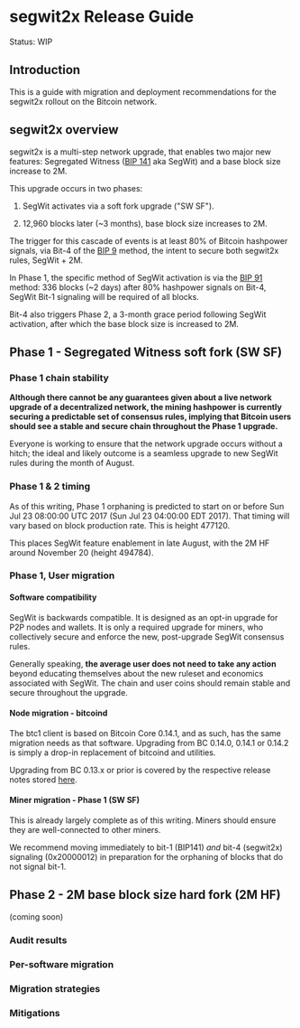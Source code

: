 
# segwit2x Release Guide

Status:  WIP

## Introduction

This is a guide with migration and deployment recommendations for the
segwit2x rollout on the Bitcoin network.

## segwit2x overview

segwit2x is a multi-step network upgrade, that enables two major new
features:  Segregated Witness ([BIP
141](https://github.com/bitcoin/bips/blob/master/bip-0141.mediawiki) aka SegWit) and a base block size increase
to 2M.

This upgrade occurs in two phases:

1. SegWit activates via a soft fork upgrade ("SW SF").

2. 12,960 blocks later (~3 months), base block size increases to 2M.

The trigger for this cascade of events is at least 80% of Bitcoin
hashpower signals, via Bit-4 of the [BIP
9](https://github.com/bitcoin/bips/blob/master/bip-0009.mediawiki)
method, the intent to secure both segwit2x rules, SegWit + 2M.

In Phase 1, the specific method of SegWit activation is via the [BIP
91](https://github.com/bitcoin/bips/blob/master/bip-0091.mediawiki)
method:  336 blocks (~2 days) after 80% hashpower signals on Bit-4,
SegWit Bit-1 signaling will be required of all blocks.

Bit-4 also triggers Phase 2, a 3-month grace period following SegWit
activation, after which the base block size is increased to 2M.

## Phase 1 - Segregated Witness soft fork (SW SF)

### Phase 1 chain stability

**Although there cannot be any guarantees given about a live network
upgrade of a decentralized network, the mining hashpower is currently
securing a predictable set of consensus rules, implying that Bitcoin
users should see a stable and secure chain throughout the Phase 1
upgrade.**

Everyone is working to ensure that the network upgrade occurs without a
hitch; the ideal and likely outcome is a seamless upgrade to new SegWit
rules during the month of August.

### Phase 1 & 2 timing

As of this writing, Phase 1 orphaning is predicted to start on or before
Sun Jul 23 08:00:00 UTC 2017 (Sun Jul 23 04:00:00 EDT 2017).  That
timing will vary based on block production rate.  This is height 477120.

This places SegWit feature enablement in late August, with the
2M HF around November 20 (height 494784).

### Phase 1, User migration

#### Software compatibility

SegWit is backwards compatible.  It is designed as an opt-in upgrade for
P2P nodes and wallets.  It is only a required upgrade for miners, who
collectively secure and enforce the new, post-upgrade SegWit consensus
rules.

Generally speaking, **the average user does not need to take any
action** beyond educating themselves about the new ruleset and economics
associated with SegWit.  The chain and user coins should remain stable
and secure throughout the upgrade.

#### Node migration - bitcoind

The btc1 client is based on Bitcoin Core 0.14.1, and as such, has the
same migration needs as that software.  Upgrading from BC 0.14.0, 0.14.1
or 0.14.2 is simply a drop-in replacement of bitcoind and utilities.

Upgrading from BC 0.13.x or prior is covered by the respective release
notes stored
[here](https://github.com/bitcoin/bitcoin/blob/master/doc/release-notes/release-notes-0.14.0.md).

#### Miner migration - Phase 1 (SW SF)

This is already largely complete as of this writing.  Miners should
ensure they are well-connected to other miners.

We recommend moving immediately to bit-1 (BIP141) _and_ bit-4 (segwit2x)
signaling (0x20000012) in preparation for the orphaning of blocks that
do not signal bit-1.

## Phase 2 - 2M base block size hard fork (2M HF)

(coming soon)

### Audit results

### Per-software migration

### Migration strategies

### Mitigations


